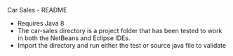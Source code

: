 Car Sales - README
* Requires Java 8
* The car-sales directory is a project folder that has been tested to work in both the NetBeans and Eclipse IDEs.
* Import the directory and run either the test or source java file to validate